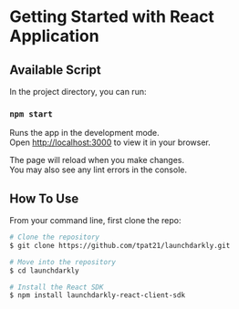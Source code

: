 # Getting Started with React Application

## Available Script

In the project directory, you can run:

### `npm start`

Runs the app in the development mode.\
Open [http://localhost:3000](http://localhost:3000) to view it in your browser.

The page will reload when you make changes.\
You may also see any lint errors in the console.


## How To Use 

From your command line, first clone the repo:

```bash
# Clone the repository
$ git clone https://github.com/tpat21/launchdarkly.git

# Move into the repository
$ cd launchdarkly

# Install the React SDK
$ npm install launchdarkly-react-client-sdk












